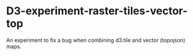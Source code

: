 # D3-experiment-raster-tiles-vector-top
An experiment to fix a bug when combining d3.tile and vector (topojson) maps.
